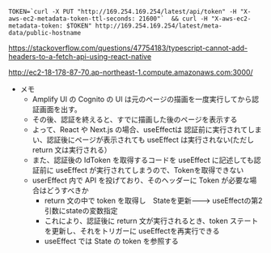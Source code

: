 

```
TOKEN=`curl -X PUT "http://169.254.169.254/latest/api/token" -H "X-aws-ec2-metadata-token-ttl-seconds: 21600"`  && curl -H "X-aws-ec2-metadata-token: $TOKEN" http://169.254.169.254/latest/meta-data/public-hostname
```


https://stackoverflow.com/questions/47754183/typescript-cannot-add-headers-to-a-fetch-api-using-react-native


http://ec2-18-178-87-70.ap-northeast-1.compute.amazonaws.com:3000/


* メモ
    -  Amplify UI の Cognito の UI は元のページの描画を一度実行してから認証画面を出す。
    - その後、認証を終えると、すでに描画した後のページを表示する
    - よって、React や Next.js の場合、useEffectは 認証前に実行されてしまい、認証後にページが表示されても useEffect は実行されない(ただし return 文は実行される）
    - また、認証後の IdToken を取得するコードを useEffect に記述しても認証前に useEffect が実行されてしまうので、Tokenを取得できない
    - userEffect 内で API を投げており、そのヘッダーに Token が必要な場合はどうすべきか
        - return 文の中で token を取得し　Stateを更新---> useEffectの第2引数にstateの変数指定
        - これにより、認証後に return 文が実行されるとき、token ステートを更新し、それをトリガーに useEffectを再実行できる
        - useEffect では State の token を参照する